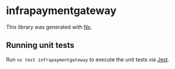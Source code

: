 # infrapaymentgateway

This library was generated with [Nx](https://nx.dev).

## Running unit tests

Run `nx test infrapaymentgateway` to execute the unit tests via [Jest](https://jestjs.io).

